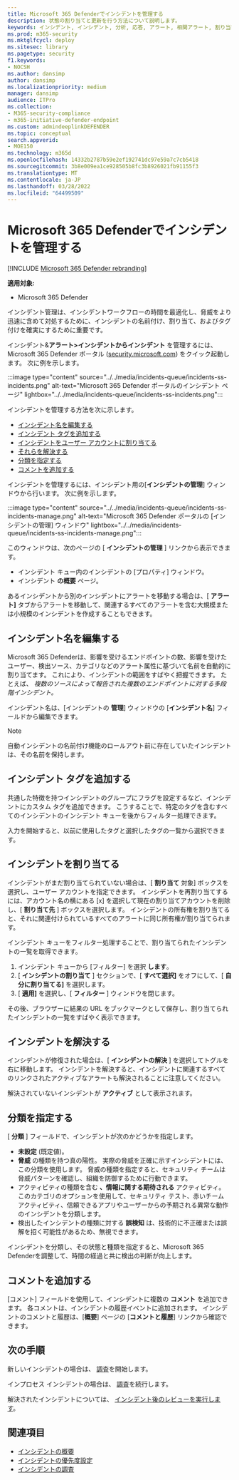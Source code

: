 ```yaml
---
title: Microsoft 365 Defenderでインシデントを管理する
description: 状態の割り当てと更新を行う方法について説明します。
keywords: インシデント, インシデント, 分析, 応答, アラート, 相関アラート, 割り当て, 更新, 状態, 管理, 分類, microsoft, 365, m365
ms.prod: m365-security
ms.mktglfcycl: deploy
ms.sitesec: library
ms.pagetype: security
f1.keywords:
- NOCSH
ms.author: dansimp
author: dansimp
ms.localizationpriority: medium
manager: dansimp
audience: ITPro
ms.collection:
- M365-security-compliance
- m365-initiative-defender-endpoint
ms.custom: admindeeplinkDEFENDER
ms.topic: conceptual
search.appverid:
- MOE150
ms.technology: m365d
ms.openlocfilehash: 14332b2787b59e2ef192741dc97e59a7c7cb5418
ms.sourcegitcommit: 3b8e009ea1ce928505b8fc3b8926021fb91155f3
ms.translationtype: MT
ms.contentlocale: ja-JP
ms.lasthandoff: 03/28/2022
ms.locfileid: "64499509"
---
```

# <a name="manage-incidents-in-microsoft-365-defender"></a>Microsoft 365 Defenderでインシデントを管理する

[!INCLUDE [Microsoft 365 Defender rebranding](../includes/microsoft-defender.md)]


**適用対象:**
- Microsoft 365 Defender

インシデント管理は、インシデントワークフローの時間を最適化し、脅威をより迅速に含めて対処するために、インシデントの名前付け、割り当て、およびタグ付けを確実にするために重要です。

インシデント&**アラート>インシデントからインシデント** を管理するには、Microsoft 365 Defender ポータル ([security.microsoft.com](https://security.microsoft.com)) をクイック起動します。 次に例を示します。

:::image type="content" source="../../media/incidents-queue/incidents-ss-incidents.png" alt-text="Microsoft 365 Defender ポータルのインシデント ページ" lightbox="../../media/incidents-queue/incidents-ss-incidents.png":::

インシデントを管理する方法を次に示します。

- [インシデント名を編集する](#edit-the-incident-name)
- [インシデント タグを追加する](#add-incident-tags)
- [インシデントをユーザー アカウントに割り当てる](#assign-an-incident)
- [それらを解決する](#resolve-an-incident)
- [分類を指定する](#specify-the-classification)
- [コメントを追加する](#add-comments)

インシデントを管理するには、インシデント用の[**インシデントの管理**] ウィンドウから行います。 次に例を示します。

:::image type="content" source="../../media/incidents-queue/incidents-ss-incidents-manage.png" alt-text="Microsoft 365 Defender ポータルの [インシデントの管理] ウィンドウ" lightbox="../../media/incidents-queue/incidents-ss-incidents-manage.png":::

このウィンドウは、次のページの [ **インシデントの管理** ] リンクから表示できます。

- インシデント キュー内のインシデントの [プロパティ] ウィンドウ。
- インシデント **の概要** ページ。

あるインシデントから別のインシデントにアラートを移動する場合は、[ **アラート]** タブからアラートを移動して、関連するすべてのアラートを含む大規模または小規模のインシデントを作成することもできます。

## <a name="edit-the-incident-name"></a>インシデント名を編集する

Microsoft 365 Defenderは、影響を受けるエンドポイントの数、影響を受けたユーザー、検出ソース、カテゴリなどのアラート属性に基づいて名前を自動的に割り当てます。 これにより、インシデントの範囲をすばやく把握できます。 たとえば、 *複数のソースによって報告された複数のエンドポイントに対する多段階インシデント。*

インシデント名は、[インシデントの **管理**] ウィンドウの [**インシデント名**] フィールドから編集できます。

> [!NOTE]
> 自動インシデントの名前付け機能のロールアウト前に存在していたインシデントは、その名前を保持します。

## <a name="add-incident-tags"></a>インシデント タグを追加する

共通した特徴を持つインシデントのグループにフラグを設定するなど、インシデントにカスタム タグを追加できます。 こうすることで、特定のタグを含むすべてのインシデントのインシデント キューを後からフィルター処理できます。

入力を開始すると、以前に使用したタグと選択したタグの一覧から選択できます。

## <a name="assign-an-incident"></a>インシデントを割り当てる

インシデントがまだ割り当てられていない場合は、[ **割り当て** 対象] ボックスを選択し、ユーザー アカウントを指定できます。 インシデントを再割り当てするには、アカウント名の横にある [x] を選択して現在の割り当てアカウントを削除し、[ **割り当て先** ] ボックスを選択します。 インシデントの所有権を割り当てると、それに関連付けられているすべてのアラートに同じ所有権が割り当てられます。

インシデント キューをフィルター処理することで、割り当てられたインシデントの一覧を取得できます。 

1. インシデント キューから [フィルター] を選択 **します**。
2. [ **インシデントの割り当て** ] セクションで、[ **すべて選択]** をオフにして、[ **自分に割り当てる]** を選択します。
3. [ **適用]** を選択し、[ **フィルター** ] ウィンドウを閉じます。

その後、ブラウザーに結果の URL をブックマークとして保存し、割り当てられたインシデントの一覧をすばやく表示できます。

## <a name="resolve-an-incident"></a>インシデントを解決する

インシデントが修復された場合は、[ **インシデントの解決** ] を選択してトグルを右に移動します。 インシデントを解決すると、インシデントに関連するすべてのリンクされたアクティブなアラートも解決されることに注意してください。

解決されていないインシデントが **アクティブ** として表示されます。

## <a name="specify-the-classification"></a>分類を指定する

[ **分類** ] フィールドで、インシデントが次のかどうかを指定します。

- **未設定** (既定値)。
- **脅威** の種類を持つ真の陽性。 実際の脅威を正確に示すインシデントには、この分類を使用します。 脅威の種類を指定すると、セキュリティ チームは脅威パターンを確認し、組織を防御するために行動できます。
- アクティビティの種類を含む **、情報に関する期待される** アクティビティ。 このカテゴリのオプションを使用して、セキュリティ テスト、赤いチーム アクティビティ、信頼できるアプリやユーザーからの予期される異常な動作のインシデントを分類します。
- 検出したインシデントの種類に対する **誤検知** は、技術的に不正確または誤解を招く可能性があるため、無視できます。

インシデントを分類し、その状態と種類を指定すると、Microsoft 365 Defenderを調整して、時間の経過と共に検出の判断が向上します。

## <a name="add-comments"></a>コメントを追加する

[コメント] フィールドを使用して、インシデントに複数の **コメント** を追加できます。 各コメントは、インシデントの履歴イベントに追加されます。 インシデントのコメントと履歴は、[**概要**] ページの [**コメントと履歴**] リンクから確認できます。

## <a name="next-steps"></a>次の手順

新しいインシデントの場合は、 [調査](investigate-incidents.md)を開始します。

インプロセス インシデントの場合は、 [調査](investigate-incidents.md)を続行します。

解決されたインシデントについては、 [インシデント後のレビューを実行します](first-incident-post.md)。

## <a name="see-also"></a>関連項目

- [インシデントの概要](incidents-overview.md)
- [インシデントの優先度設定](incident-queue.md)
- [インシデントの調査](investigate-incidents.md)
